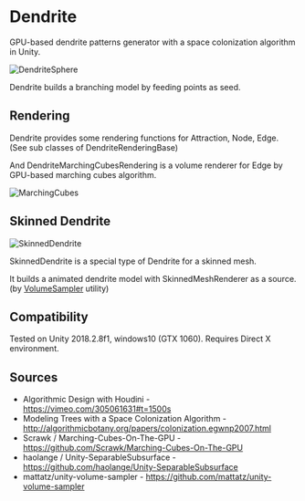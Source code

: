 Dendrite
=====================

GPU-based dendrite patterns generator with a space colonization algorithm in Unity.

![DendriteSphere](https://raw.githubusercontent.com/mattatz/Dendrite/master/Captures/DendriteSphere.gif)

Dendrite builds a branching model by feeding points as seed. 

## Rendering

Dendrite provides some rendering functions for Attraction, Node, Edge. (See sub classes of DendriteRenderingBase)

And DendriteMarchingCubesRendering is a volume renderer for Edge by GPU-based marching cubes algorithm.

![MarchingCubes](https://raw.githubusercontent.com/mattatz/Dendrite/master/Captures/DendriteSphereMarchingCubes.gif)

## Skinned Dendrite

![SkinnedDendrite](https://raw.githubusercontent.com/mattatz/Dendrite/master/Captures/SkinnedDendrite.gif)

SkinnedDendrite is a special type of Dendrite for a skinned mesh.

It builds a animated dendrite model with SkinnedMeshRenderer as a source. (by [VolumeSampler](https://github.com/mattatz/unity-volume-sampler) utility)

## Compatibility

Tested on Unity 2018.2.8f1, windows10 (GTX 1060).
Requires Direct X environment.

## Sources

- Algorithmic Design with Houdini - https://vimeo.com/305061631#t=1500s 
- Modeling Trees with a Space Colonization Algorithm - http://algorithmicbotany.org/papers/colonization.egwnp2007.html
- Scrawk / Marching-Cubes-On-The-GPU - https://github.com/Scrawk/Marching-Cubes-On-The-GPU
- haolange / Unity-SeparableSubsurface - https://github.com/haolange/Unity-SeparableSubsurface
- mattatz/unity-volume-sampler - https://github.com/mattatz/unity-volume-sampler
